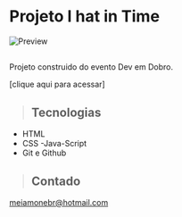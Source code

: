 # Projeto I hat in Time

![Preview](https://user-images.githubusercontent.com/105456789/213871218-c02d561e-d799-47ef-9287-e852aa7f81eb.jpg)


>## 

Projeto construido do evento Dev em Dobro.

[clique aqui para acessar]

>## Tecnologias

- HTML
- CSS
-Java-Script
- Git e Github

>## Contado
meiamonebr@hotmail.com
 
